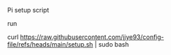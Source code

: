 Pi setup script
  
run
  
curl https://raw.githubusercontent.com/jjye93/config-file/refs/heads/main/setup.sh | sudo bash
